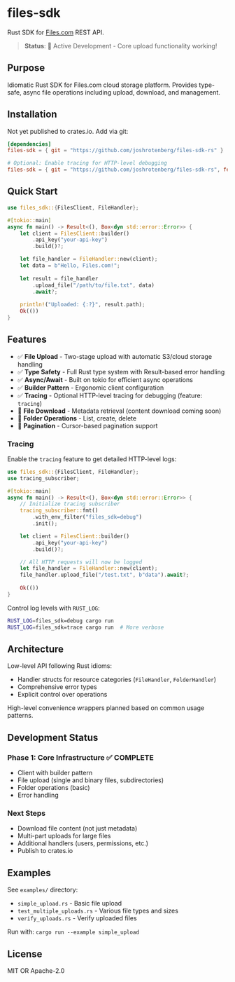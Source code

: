 # files-sdk

Rust SDK for [Files.com](https://files.com) REST API.

> **Status**: 🚧 Active Development - Core upload functionality working!

## Purpose

Idiomatic Rust SDK for Files.com cloud storage platform. Provides type-safe, async file operations including upload, download, and management.

## Installation

Not yet published to crates.io. Add via git:

```toml
[dependencies]
files-sdk = { git = "https://github.com/joshrotenberg/files-sdk-rs" }

# Optional: Enable tracing for HTTP-level debugging
files-sdk = { git = "https://github.com/joshrotenberg/files-sdk-rs", features = ["tracing"] }
```

## Quick Start

```rust
use files_sdk::{FilesClient, FileHandler};

#[tokio::main]
async fn main() -> Result<(), Box<dyn std::error::Error>> {
    let client = FilesClient::builder()
        .api_key("your-api-key")
        .build()?;

    let file_handler = FileHandler::new(client);
    let data = b"Hello, Files.com!";
    
    let result = file_handler
        .upload_file("/path/to/file.txt", data)
        .await?;
    
    println!("Uploaded: {:?}", result.path);
    Ok(())
}
```

## Features

- ✅ **File Upload** - Two-stage upload with automatic S3/cloud storage handling
- ✅ **Type Safety** - Full Rust type system with Result-based error handling
- ✅ **Async/Await** - Built on tokio for efficient async operations
- ✅ **Builder Pattern** - Ergonomic client configuration
- ✅ **Tracing** - Optional HTTP-level tracing for debugging (feature: `tracing`)
- 🚧 **File Download** - Metadata retrieval (content download coming soon)
- 🚧 **Folder Operations** - List, create, delete
- 🚧 **Pagination** - Cursor-based pagination support

### Tracing

Enable the `tracing` feature to get detailed HTTP-level logs:

```rust
use files_sdk::{FilesClient, FileHandler};
use tracing_subscriber;

#[tokio::main]
async fn main() -> Result<(), Box<dyn std::error::Error>> {
    // Initialize tracing subscriber
    tracing_subscriber::fmt()
        .with_env_filter("files_sdk=debug")
        .init();

    let client = FilesClient::builder()
        .api_key("your-api-key")
        .build()?;

    // All HTTP requests will now be logged
    let file_handler = FileHandler::new(client);
    file_handler.upload_file("/test.txt", b"data").await?;
    
    Ok(())
}
```

Control log levels with `RUST_LOG`:
```bash
RUST_LOG=files_sdk=debug cargo run
RUST_LOG=files_sdk=trace cargo run  # More verbose
```

## Architecture

Low-level API following Rust idioms:
- Handler structs for resource categories (`FileHandler`, `FolderHandler`)
- Comprehensive error types
- Explicit control over operations

High-level convenience wrappers planned based on common usage patterns.

## Development Status

### Phase 1: Core Infrastructure ✅ COMPLETE
- Client with builder pattern
- File upload (single and binary files, subdirectories)
- Folder operations (basic)
- Error handling

### Next Steps
- Download file content (not just metadata)
- Multi-part uploads for large files
- Additional handlers (users, permissions, etc.)
- Publish to crates.io

## Examples

See `examples/` directory:
- `simple_upload.rs` - Basic file upload
- `test_multiple_uploads.rs` - Various file types and sizes
- `verify_uploads.rs` - Verify uploaded files

Run with: `cargo run --example simple_upload`

## License

MIT OR Apache-2.0

